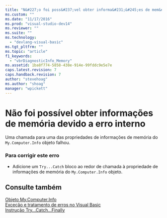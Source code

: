 ```yaml
---
title: "N&#227;o foi poss&#237;vel obter informa&#231;&#245;es de mem&#243;ria devido a erro interno | Microsoft Docs"
ms.custom: ""
ms.date: "11/17/2016"
ms.prod: "visual-studio-dev14"
ms.reviewer: ""
ms.suite: ""
ms.technology: 
  - "devlang-visual-basic"
ms.tgt_pltfrm: ""
ms.topic: "article"
f1_keywords: 
  - "vbrDiagnosticInfo_Memory"
ms.assetid: 1ba8f774-5858-438e-914e-99fddc9e5e7e
caps.latest.revision: 7
caps.handback.revision: 7
author: "stevehoag"
ms.author: "shoag"
manager: "wpickett"
---
```

# N&#227;o foi poss&#237;vel obter informa&#231;&#245;es de mem&#243;ria devido a erro interno
Uma chamada para uma das propriedades de informações de memória do `My.Computer.Info` objeto falhou.  
  
### Para corrigir este erro  
  
-   Adicione um `Try...Catch` bloco ao redor de chamada à propriedade de informações de memória do `My.Computer.Info` objeto.  
  
## Consulte também  
 [Objeto My.Computer.Info](../../visual-basic/language-reference/objects/my-computer-info-object.md)   
 [Exceção e tratamento de erros no Visual Basic](http://msdn.microsoft.com/pt-br/3e351e73-cf23-40ab-8b60-05794160529e)   
 [Instrução Try...Catch...Finally](../../visual-basic/language-reference/statements/try-catch-finally-statement.md)
